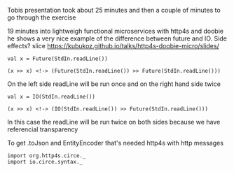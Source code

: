 Tobis presentation took about 25 minutes and then a couple of minutes to go through the exercise

19 minutes into lightweigh functional microservices with http4s and doobie he shows a very nice example of the
difference between future and IO.
Side effects? slice https://kubukoz.github.io/talks/http4s-doobie-micro/slides/

```
val x = Future(StdIn.readLine())

(x >> x) <!-> (Future(StdIn.readLine()) >> Future(StdIn.readLine()))
```
On the left side readLine will be run once and on the right hand side twice

```
val x = IO(StdIn.readLine())

(x >> x) <!-> (IO(StdIn.readLine()) >> Future(StdIn.readLine()))
```
In this case the readLine will be run twice on both sides because we have referencial transparency

To get .toJson and EntityEncoder that's needed http4s with http messages
```
import org.http4s.circe._
import io.circe.syntax._
```
